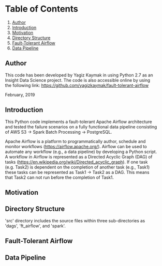 # Table of Contents
1. [Author](README.MD#author)
1. [Introduction](README.MD#introduction)
1. [Motivation](README.MD#motivation)
1. [Directory Structure](README.MD#directory-structure)
1. [Fault-Tolerant Airflow](README.MD#fault-tolerant-airflow)
1. [Data Pipeline](README.MD#data-pipeline)


## Author
This code has been developed by Yagiz Kaymak in using Python 2.7 as an Insight Data Science project.
The code is also accessible online by using the following link:
https://github.com/yagizkaymak/fault-tolerant-airflow

February, 2019

## Introduction
This Python code implements a fault-tolerant Apache Airflow architecture and tested the failure scenarios on a
fully functional data pipeline consisting of AWS S3 -> Spark Batch Processing -> PostgreSQL.

Apache Airflow is a platform to programmatically author, schedule and monitor workflows (https://airflow.apache.org/).
Airflow can be used to automate any workflow (e.g., a data pipeline) by developing a Python script.
A workflow in Airflow is represented as a Directed Acyclic Graph (DAG) of tasks (https://en.wikipedia.org/wiki/Directed_acyclic_graph).
If one task (e.g. Task2) is dependent on the completion of another task (e.g., Task1) these tasks
can be represented as Task1 -> Task2 as a DAG. This means that Task2 can not run before the completion of Task1.

## Motivation

## Directory Structure
'src' directory includes the source files within three sub-directories as 'dags', 'ft_airflow', and 'spark'.


## Fault-Tolerant Airflow


## Data Pipeline
